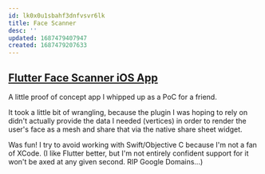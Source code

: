 ```yaml
---
id: lk0x0u1sbahf3dnfvsvr6lk
title: Face Scanner
desc: ''
updated: 1687479407947
created: 1687479207633
---
```

## [Flutter Face Scanner iOS App](https://github.com/helle253/face-scanner)

A little proof of concept app I whipped up as a PoC for a friend.

It took a little bit of wrangling, because the plugin I was hoping to rely on didn't actually provide the data I needed (vertices) in order to render the user's face as a mesh and share that via the native share sheet widget.

Was fun! I try to avoid working with Swift/Objective C because I'm not a fan of XCode. (I like Flutter better, but I'm not entirely confident support for it won't be axed at any given second. RIP Google Domains...)
